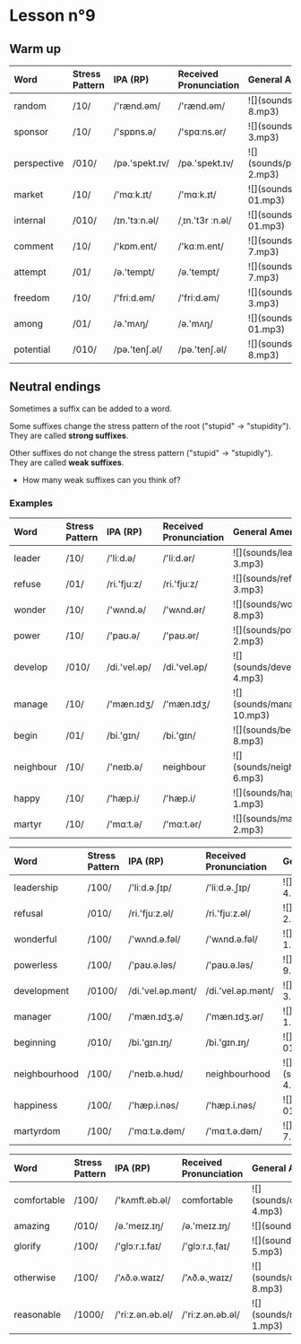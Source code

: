 # Lesson n°9



## Warm up

<table class="table table-striped table-hover table-condensed table-responsive" style="margin-left: auto; margin-right: auto;">
 <thead>
  <tr>
   <th style="text-align:left;"> Word </th>
   <th style="text-align:left;"> Stress Pattern </th>
   <th style="text-align:left;"> IPA (RP) </th>
   <th style="text-align:left;"> Received Pronunciation </th>
   <th style="text-align:left;"> General American </th>
  </tr>
 </thead>
<tbody>
  <tr>
   <td style="text-align:left;"> random </td>
   <td style="text-align:left;"> /10/ </td>
   <td style="text-align:left;"> /'rænd.əm/ </td>
   <td style="text-align:left;"> /'rænd.əm/ </td>
   <td style="text-align:left;"> ![](sounds/random-8.mp3) </td>
  </tr>
  <tr>
   <td style="text-align:left;"> sponsor </td>
   <td style="text-align:left;"> /10/ </td>
   <td style="text-align:left;"> /'spɒns.ə/ </td>
   <td style="text-align:left;"> /'spɑːns.ər/ </td>
   <td style="text-align:left;"> ![](sounds/sponsor-3.mp3) </td>
  </tr>
  <tr>
   <td style="text-align:left;"> perspective </td>
   <td style="text-align:left;"> /010/ </td>
   <td style="text-align:left;"> /pə.'spekt.ɪv/ </td>
   <td style="text-align:left;"> /pə.'spekt.ɪv/ </td>
   <td style="text-align:left;"> ![](sounds/perspective-2.mp3) </td>
  </tr>
  <tr>
   <td style="text-align:left;"> market </td>
   <td style="text-align:left;"> /10/ </td>
   <td style="text-align:left;"> /'mɑːk.ɪt/ </td>
   <td style="text-align:left;"> /'mɑːk.ɪt/ </td>
   <td style="text-align:left;"> ![](sounds/market-01.mp3) </td>
  </tr>
  <tr>
   <td style="text-align:left;"> internal </td>
   <td style="text-align:left;"> /010/ </td>
   <td style="text-align:left;"> /ɪn.'tɜːn.əl/ </td>
   <td style="text-align:left;"> /ˌɪn.'t3r ːn.əl/ </td>
   <td style="text-align:left;"> ![](sounds/internal-01.mp3) </td>
  </tr>
  <tr>
   <td style="text-align:left;"> comment </td>
   <td style="text-align:left;"> /10/ </td>
   <td style="text-align:left;"> /'kɒm.ent/ </td>
   <td style="text-align:left;"> /'kɑːm.ent/ </td>
   <td style="text-align:left;"> ![](sounds/comment-7.mp3) </td>
  </tr>
  <tr>
   <td style="text-align:left;"> attempt </td>
   <td style="text-align:left;"> /01/ </td>
   <td style="text-align:left;"> /ə.'tempt/ </td>
   <td style="text-align:left;"> /ə.'tempt/ </td>
   <td style="text-align:left;"> ![](sounds/attempt-7.mp3) </td>
  </tr>
  <tr>
   <td style="text-align:left;"> freedom </td>
   <td style="text-align:left;"> /10/ </td>
   <td style="text-align:left;"> /'friːd.əm/ </td>
   <td style="text-align:left;"> /'friːd.əm/ </td>
   <td style="text-align:left;"> ![](sounds/freedom-3.mp3) </td>
  </tr>
  <tr>
   <td style="text-align:left;"> among </td>
   <td style="text-align:left;"> /01/ </td>
   <td style="text-align:left;"> /ə.'mʌŋ/ </td>
   <td style="text-align:left;"> /ə.'mʌŋ/ </td>
   <td style="text-align:left;"> ![](sounds/among-01.mp3) </td>
  </tr>
  <tr>
   <td style="text-align:left;"> potential </td>
   <td style="text-align:left;"> /010/ </td>
   <td style="text-align:left;"> /pə.'tenʃ.əl/ </td>
   <td style="text-align:left;"> /pə.'tenʃ.əl/ </td>
   <td style="text-align:left;"> ![](sounds/potential-8.mp3) </td>
  </tr>
</tbody>
</table>


## Neutral endings

Sometimes a suffix can be added to a word.

Some suffixes change the stress pattern of the root ("stupid"  $\rightarrow$ "stupidity"). They are called **strong suffixes**.

Other suffixes do not change the stress pattern ("stupid" $\rightarrow$ "stupidly"). They are called **weak suffixes**.

* How many weak suffixes can you think of?


### Examples

<table class="table table-striped table-hover table-condensed table-responsive" style="margin-left: auto; margin-right: auto;">
 <thead>
  <tr>
   <th style="text-align:left;"> Word </th>
   <th style="text-align:left;"> Stress Pattern </th>
   <th style="text-align:left;"> IPA (RP) </th>
   <th style="text-align:left;"> Received Pronunciation </th>
   <th style="text-align:left;"> General American </th>
  </tr>
 </thead>
<tbody>
  <tr>
   <td style="text-align:left;"> leader </td>
   <td style="text-align:left;"> /10/ </td>
   <td style="text-align:left;"> /'liːd.ə/ </td>
   <td style="text-align:left;"> /'liːd.ər/ </td>
   <td style="text-align:left;"> ![](sounds/leader-3.mp3) </td>
  </tr>
  <tr>
   <td style="text-align:left;"> refuse </td>
   <td style="text-align:left;"> /01/ </td>
   <td style="text-align:left;"> /ri.'fjuːz/ </td>
   <td style="text-align:left;"> /ri.'fjuːz/ </td>
   <td style="text-align:left;"> ![](sounds/refuse-3.mp3) </td>
  </tr>
  <tr>
   <td style="text-align:left;"> wonder </td>
   <td style="text-align:left;"> /10/ </td>
   <td style="text-align:left;"> /'wʌnd.ə/ </td>
   <td style="text-align:left;"> /'wʌnd.ər/ </td>
   <td style="text-align:left;"> ![](sounds/wonder-8.mp3) </td>
  </tr>
  <tr>
   <td style="text-align:left;"> power </td>
   <td style="text-align:left;"> /10/ </td>
   <td style="text-align:left;"> /'paʊ.ə/ </td>
   <td style="text-align:left;"> /'paʊ.ər/ </td>
   <td style="text-align:left;"> ![](sounds/power-2.mp3) </td>
  </tr>
  <tr>
   <td style="text-align:left;"> develop </td>
   <td style="text-align:left;"> /010/ </td>
   <td style="text-align:left;"> /di.'vel.əp/ </td>
   <td style="text-align:left;"> /di.'vel.əp/ </td>
   <td style="text-align:left;"> ![](sounds/develop-4.mp3) </td>
  </tr>
  <tr>
   <td style="text-align:left;"> manage </td>
   <td style="text-align:left;"> /10/ </td>
   <td style="text-align:left;"> /'mæn.ɪdʒ/ </td>
   <td style="text-align:left;"> /'mæn.ɪdʒ/ </td>
   <td style="text-align:left;"> ![](sounds/manage-10.mp3) </td>
  </tr>
  <tr>
   <td style="text-align:left;"> begin </td>
   <td style="text-align:left;"> /01/ </td>
   <td style="text-align:left;"> /bi.'gɪn/ </td>
   <td style="text-align:left;"> /bi.'gɪn/ </td>
   <td style="text-align:left;"> ![](sounds/begin-8.mp3) </td>
  </tr>
  <tr>
   <td style="text-align:left;"> neighbour </td>
   <td style="text-align:left;"> /10/ </td>
   <td style="text-align:left;"> /'neɪb.ə/ </td>
   <td style="text-align:left;"> neighbour </td>
   <td style="text-align:left;"> ![](sounds/neighbour-6.mp3) </td>
  </tr>
  <tr>
   <td style="text-align:left;"> happy </td>
   <td style="text-align:left;"> /10/ </td>
   <td style="text-align:left;"> /'hæp.i/ </td>
   <td style="text-align:left;"> /'hæp.i/ </td>
   <td style="text-align:left;"> ![](sounds/happy-1.mp3) </td>
  </tr>
  <tr>
   <td style="text-align:left;"> martyr </td>
   <td style="text-align:left;"> /10/ </td>
   <td style="text-align:left;"> /'mɑːt.ə/ </td>
   <td style="text-align:left;"> /'mɑːt.ər/ </td>
   <td style="text-align:left;"> ![](sounds/martyr-2.mp3) </td>
  </tr>
</tbody>
</table>

<table class="table table-striped table-hover table-condensed table-responsive" style="margin-left: auto; margin-right: auto;">
 <thead>
  <tr>
   <th style="text-align:left;"> Word </th>
   <th style="text-align:left;"> Stress Pattern </th>
   <th style="text-align:left;"> IPA (RP) </th>
   <th style="text-align:left;"> Received Pronunciation </th>
   <th style="text-align:left;"> General American </th>
  </tr>
 </thead>
<tbody>
  <tr>
   <td style="text-align:left;"> leadership </td>
   <td style="text-align:left;"> /100/ </td>
   <td style="text-align:left;"> /'liːd.ə.ʃɪp/ </td>
   <td style="text-align:left;"> /'liːd.ə.ˌʃɪp/ </td>
   <td style="text-align:left;"> ![](sounds/leadership-4.mp3) </td>
  </tr>
  <tr>
   <td style="text-align:left;"> refusal </td>
   <td style="text-align:left;"> /010/ </td>
   <td style="text-align:left;"> /ri.'fjuːz.əl/ </td>
   <td style="text-align:left;"> /ri.'fjuːz.əl/ </td>
   <td style="text-align:left;"> ![](sounds/refusal-2.mp3) </td>
  </tr>
  <tr>
   <td style="text-align:left;"> wonderful </td>
   <td style="text-align:left;"> /100/ </td>
   <td style="text-align:left;"> /'wʌnd.ə.fəl/ </td>
   <td style="text-align:left;"> /'wʌnd.ə.fəl/ </td>
   <td style="text-align:left;"> ![](sounds/wonderful-1.mp3) </td>
  </tr>
  <tr>
   <td style="text-align:left;"> powerless </td>
   <td style="text-align:left;"> /100/ </td>
   <td style="text-align:left;"> /'paʊ.ə.ləs/ </td>
   <td style="text-align:left;"> /'paʊ.ə.ləs/ </td>
   <td style="text-align:left;"> ![](sounds/powerless-9.mp3) </td>
  </tr>
  <tr>
   <td style="text-align:left;"> development </td>
   <td style="text-align:left;"> /0100/ </td>
   <td style="text-align:left;"> /di.'vel.əp.mənt/ </td>
   <td style="text-align:left;"> /di.'vel.əp.mənt/ </td>
   <td style="text-align:left;"> ![](sounds/development-3.mp3) </td>
  </tr>
  <tr>
   <td style="text-align:left;"> manager </td>
   <td style="text-align:left;"> /100/ </td>
   <td style="text-align:left;"> /'mæn.ɪdʒ.ə/ </td>
   <td style="text-align:left;"> /'mæn.ɪdʒ.ər/ </td>
   <td style="text-align:left;"> ![](sounds/manager-1.mp3) </td>
  </tr>
  <tr>
   <td style="text-align:left;"> beginning </td>
   <td style="text-align:left;"> /010/ </td>
   <td style="text-align:left;"> /bi.'gɪn.ɪŋ/ </td>
   <td style="text-align:left;"> /bi.'gɪn.ɪŋ/ </td>
   <td style="text-align:left;"> ![](sounds/beginning-01.mp3) </td>
  </tr>
  <tr>
   <td style="text-align:left;"> neighbourhood </td>
   <td style="text-align:left;"> /100/ </td>
   <td style="text-align:left;"> /'neɪb.ə.hʊd/ </td>
   <td style="text-align:left;"> neighbourhood </td>
   <td style="text-align:left;"> ![](sounds/neighbourhood-4.mp3) </td>
  </tr>
  <tr>
   <td style="text-align:left;"> happiness </td>
   <td style="text-align:left;"> /100/ </td>
   <td style="text-align:left;"> /'hæp.i.nəs/ </td>
   <td style="text-align:left;"> /'hæp.i.nəs/ </td>
   <td style="text-align:left;"> ![](sounds/happiness-01.mp3) </td>
  </tr>
  <tr>
   <td style="text-align:left;"> martyrdom </td>
   <td style="text-align:left;"> /100/ </td>
   <td style="text-align:left;"> /'mɑːt.ə.dəm/ </td>
   <td style="text-align:left;"> /'mɑːt.ə.dəm/ </td>
   <td style="text-align:left;"> ![](sounds/martyrdom-7.mp3) </td>
  </tr>
</tbody>
</table>

<table class="table table-striped table-hover table-condensed table-responsive" style="margin-left: auto; margin-right: auto;">
 <thead>
  <tr>
   <th style="text-align:left;"> Word </th>
   <th style="text-align:left;"> Stress Pattern </th>
   <th style="text-align:left;"> IPA (RP) </th>
   <th style="text-align:left;"> Received Pronunciation </th>
   <th style="text-align:left;"> General American </th>
  </tr>
 </thead>
<tbody>
  <tr>
   <td style="text-align:left;"> comfortable </td>
   <td style="text-align:left;"> /100/ </td>
   <td style="text-align:left;"> /'kʌmft.əb.əl/ </td>
   <td style="text-align:left;"> comfortable </td>
   <td style="text-align:left;"> ![](sounds/comfortable-4.mp3) </td>
  </tr>
  <tr>
   <td style="text-align:left;"> amazing </td>
   <td style="text-align:left;"> /010/ </td>
   <td style="text-align:left;"> /ə.'meɪz.ɪŋ/ </td>
   <td style="text-align:left;"> /ə.'meɪz.ɪŋ/ </td>
   <td style="text-align:left;"> ![](sounds/NA) </td>
  </tr>
  <tr>
   <td style="text-align:left;"> glorify </td>
   <td style="text-align:left;"> /100/ </td>
   <td style="text-align:left;"> /'glɔːr.ɪ.faɪ/ </td>
   <td style="text-align:left;"> /'glɔːr.ɪ.ˌfaɪ/ </td>
   <td style="text-align:left;"> ![](sounds/glorify-5.mp3) </td>
  </tr>
  <tr>
   <td style="text-align:left;"> otherwise </td>
   <td style="text-align:left;"> /100/ </td>
   <td style="text-align:left;"> /'ʌð.ə.waɪz/ </td>
   <td style="text-align:left;"> /'ʌð.ə.ˌwaɪz/ </td>
   <td style="text-align:left;"> ![](sounds/otherwise-8.mp3) </td>
  </tr>
  <tr>
   <td style="text-align:left;"> reasonable </td>
   <td style="text-align:left;"> /1000/ </td>
   <td style="text-align:left;"> /'riːz.ən.əb.əl/ </td>
   <td style="text-align:left;"> /'riːz.ən.əb.əl/ </td>
   <td style="text-align:left;"> ![](sounds/reasonable-1.mp3) </td>
  </tr>
</tbody>
</table>
